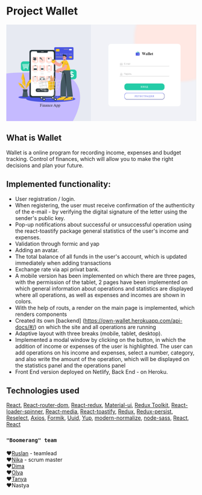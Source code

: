 # Project Wallet

![Wallet](https://github.com/TatyanaLozova/goit-react-hw-09-phonebook/blob/main/src/images/wallet.png?raw=true)


## What is Wallet

Wallet is a online program for recording income, expenses and budget tracking. Control
of finances, which will allow you to make the right decisions and plan your
future.

## Implemented functionality:

- User registration / login.
- When registering, the user must receive confirmation of the authenticity of the e-mail - by verifying the digital signature of the letter using the sender's public key.
- Pop-up notifications about successful or unsuccessful operation using the react-toastify package
  general statistics of the user's income and expenses.
- Validation through formic and yap
- Adding an avatar.
- The total balance of all funds in the user's account, which is updated immediately when adding transactions
- Exchange rate via api privat bank.
- A mobile version has been implemented on which there are three pages, with the permission of the tablet, 2 pages have been implemented on which general information about operations and statistics are displayed where all operations, as well as expenses and incomes are shown in colors.
- With the help of routs, a render on the main page is implemented, which renders components
- Created its own [backend] (https://own-wallet.herokuapp.com/api-docs/#/) on which the site and all operations are running
- Adaptive layout with three breaks (mobile, tablet, desktop).
- Implemented a modal window by clicking on the button, in which the addition of income or expenses of the user is highlighted. The user can add operations on his income and expenses, select a number, category, and also write the amount of the operation, which will be displayed on the statistics panel and the operations panel
- Front End version deployed on Netlify, Back End - on Heroku.


## Technologies used

 [React](https://ru.reactjs.org),
 [React-router-dom](https://reactrouter.com/web/guides/quick-start),
 [React-redux](https://react-redux.js.org),
 [Material-ui](https://material-ui.com/ru),
 [Redux Toolkit](https://redux-toolkit.js.org),
 [React-loader-spinner](https://www.npmjs.com/package/react-loader-spinner),
 [React-media](https://www.npmjs.com/package/react-media),
 [React-toastify](https://www.npmjs.com/package/react-toastify),
 [Redux](https://redux.js.org),
 [Redux-persist](https://www.npmjs.com/package/redux-persist),
 [Reselect](https://www.npmjs.com/package/reselect),
 [Axios](https://www.npmjs.com/package/axios),
 [Formik](https://formik.org/docs/overview),
 [Uuid](https://www.npmjs.com/package/uuid),
 [Yup](https://www.npmjs.com/package/yup),
 [modern-normalize](https://www.npmjs.com/package/modern-normalize),
 [node-sass](https://www.npmjs.com/package/node-sass),
 [React](https://ru.reactjs.org),
 [React](https://ru.reactjs.org)

### `"Boomerang" team`

:heart:[Ruslan](https://github.com/RuslanZahriadskyi) - teamlead    
:heart:[Nika](https://github.com/nikule4ka) - scrum master    
:heart:[Dima](https://github.com/DimRom76)    
:heart:[Olya](https://github.com/Olga-Smolianinova)    
:heart:[Tanya](https://github.com/TatyanaLozova?tab=repositories)    
:heart:Nastya    

